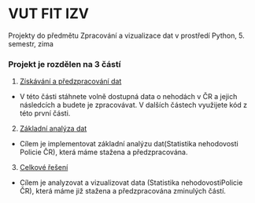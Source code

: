# VUT FIT IZV

Projekty do předmětu Zpracování a vizualizace dat v prostředí Python, 5. semestr, zima


### Projekt je rozdělen na 3 částí
1. [Získávání a předzpracování dat](./Projekt_part1/)
- V této části stáhnete volně dostupná data o nehodách v ČR a jejich následcích a budete je zpracovávat. V dalších částech využijete kód z této první části.
2. [Základní analýza dat](./Projekt_part2/)
- Cílem je implementovat základní analýzu dat(​Statistika nehodovosti​ Policie ČR), která máme stažena a předzpracována.
3. [Celkové řešení](./Projekt_part2/)
- Cílem je analyzovat a vizualizovat data (​Statistika nehodovosti​ Policie ČR), která máme již stažena a předzpracována zminulých částí.
